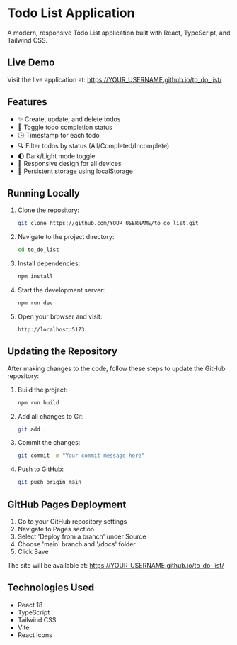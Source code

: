 # Todo List Application

A modern, responsive Todo List application built with React, TypeScript, and Tailwind CSS.

## Live Demo
Visit the live application at: https://YOUR_USERNAME.github.io/to_do_list/

## Features

- ✨ Create, update, and delete todos
- 🔄 Toggle todo completion status
- 🕒 Timestamp for each todo
- 🔍 Filter todos by status (All/Completed/Incomplete)
- 🌓 Dark/Light mode toggle
- 📱 Responsive design for all devices
- 💾 Persistent storage using localStorage

## Running Locally

1. Clone the repository:
   ```bash
   git clone https://github.com/YOUR_USERNAME/to_do_list.git
   ```

2. Navigate to the project directory:
   ```bash
   cd to_do_list
   ```

3. Install dependencies:
   ```bash
   npm install
   ```

4. Start the development server:
   ```bash
   npm run dev
   ```

5. Open your browser and visit:
   ```
   http://localhost:5173
   ```

## Updating the Repository

After making changes to the code, follow these steps to update the GitHub repository:

1. Build the project:
   ```bash
   npm run build
   ```

2. Add all changes to Git:
   ```bash
   git add .
   ```

3. Commit the changes:
   ```bash
   git commit -m "Your commit message here"
   ```

4. Push to GitHub:
   ```bash
   git push origin main
   ```

## GitHub Pages Deployment

1. Go to your GitHub repository settings
2. Navigate to Pages section
3. Select 'Deploy from a branch' under Source
4. Choose 'main' branch and '/docs' folder
5. Click Save

The site will be available at: https://YOUR_USERNAME.github.io/to_do_list/

## Technologies Used

- React 18
- TypeScript
- Tailwind CSS
- Vite
- React Icons 